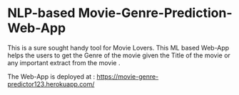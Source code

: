 # NLP-based Movie-Genre-Prediction-Web-App

This is a sure sought handy tool for Movie Lovers. This ML based Web-App helps the users to get the Genre of the movie given the Title of the movie or any important extract from the movie .

The Web-App is deployed at : https://movie-genre-predictor123.herokuapp.com/
